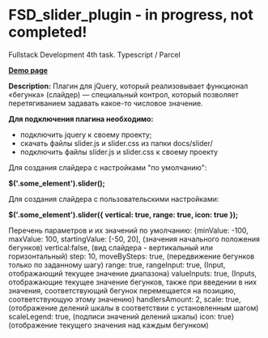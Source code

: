 # FSD_slider_plugin - in progress, not completed!
Fullstack Development 4th task.
Typescript / Parcel

**[Demo page](https://iea140777.github.io/FSD_slider_plugin/)**

**Description:**
Плагин для jQuery, который реализовывает функционал «бегунка» (слайдер) — специальный контрол, который позволяет перетягиванием задавать какое-то числовое значение.

**Для подключения плагина необходимо:**
- подключить jquery к своему проекту;
- скачать файлы slider.js и slider.css из папки docs/slider/
- подключить файлы slider.js и slider.css к своему проекту

Для создания слайдера c настройками "по умолчанию":

**$('.some_element').slider();**

Для создания слайдера с пользовательскими настройками:

**$('.some_element').slider({
   vertical: true,
    range: true,
    icon: true
});**

Перечень параметров и их значений по умолчанию:
        {minValue: -100,
        maxValue: 100,
        startingValue: [-50, 20], (значения начального положения бегунков)
        vertical:false, (вид слайдера - вертикальный или горизонтальный)
        step: 10,
        moveBySteps: true, (передвижение бегунков только по заданному шагу)
        range: true,
        rangeInput: true, (Input, отображающий текущее значение диапазона)
        valueInputs: true, (Inputs, отображающие текущее значение бегунков, также при введении в них значения, соответствующий бегунок                                     перемещается на позицию, соответствующую этому значению)
        handlersAmount: 2, 
        scale: true,   (отображение делений шкалы в соответствии с установленным шагом)
        scaleLegend: true, (подписи значений делений шкалы)
        icon: true}  (отображение текущего значения над каждым бегунком)
   
   
